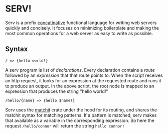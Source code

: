 # SERV!

Serv is a prefix [concatinative](https://en.wikipedia.org/wiki/Concatenative_programming_language)
functional language for writing web servers quickly and concisely.
It focuses on minimizing boilerplate and making the most common operations for a web server as
easy to write as possible.

## Syntax

```
/ => {hello world!}
```

A serv program is list of *declarations*. Every declaration contains a *route* followed by an
*expression* that that route points to. When the script receives an http request, it looks
for an expression at the requested route and runs it to produce an output. In the above
script, the root node is mapped to an expression that produces the string "hello world!"

```
/hello/{name} => {hello $name!}
```

Serv uses the [matchit](https://github.com/ibraheemdev/matchit)
crate under the hood for its routing, and shares the matchit syntax
for matching patterns. If a pattern is matched, serv makes that
available as a variable in the corresponding expression. So
here the request `/hello/connor` will return the string `hello connor!`

